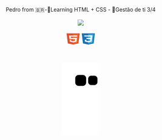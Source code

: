 <div align="center">Pedro from 🇧🇷-📘Learning HTML + CSS - 📝Gestão de ti 3/4</div>
<br>
<div align="center"><a href="https://github.com/Pedrowoo"><img height="180em" src="https://github-readme-stats.vercel.app/api?username=Pedrowoo&show_icons=true&theme=merko&include_all_commits=true&count_private=true"/></div>
<div align="center" style="display: inline_block"><br><img align="center" alt="Pe-HTML" height="30" width="40" src="https://raw.githubusercontent.com/devicons/devicon/master/icons/html5/html5-original.svg"><img align="center" alt="Pe-CSS" height="30" width="40" src="https://raw.githubusercontent.com/devicons/devicon/master/icons/css3/css3-original.svg"></div><br>


## <div align="center"> ![snake gif](https://github.com/pedrowoo/pedrowoo/blob/output/github-contribution-grid-snake.svg)</div>
